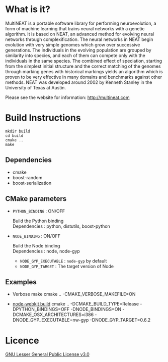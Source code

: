 # What is it?

MultiNEAT is a portable software library for performing neuroevolution, a form of machine learning that trains neural networks with a genetic algorithm. It is based on NEAT, an advanced method for evolving neural networks through complexification. The neural networks in NEAT begin evolution with very simple genomes which grow over successive generations. The individuals in the evolving population are grouped by similarity into species, and each of them can compete only with the individuals in the same species. The combined effect of speciation, starting from the simplest initial structure and the correct matching of the genomes through marking genes with historical markings yields an algorithm which is proven to be very effective in many domains and benchmarks against other methods. NEAT was developed around 2002 by Kenneth Stanley in the University of Texas at Austin.

Please see the website for information:
http://multineat.com

# Build Instructions

    mkdir build
    cd build
    cmake ..
    make

## Dependencies

- cmake
- boost-random
- boost-serialization

## CMake parameters

- `PYTHON_BINDING` : ON/OFF

  Build the Python binding  
  Dependencies : python, distutils, boost-python

- `NODE_BINDING` : ON/OFF

  Build the Node binding  
  Dependencies : node, node-gyp

  - `NODE_GYP_EXECUTABLE` : `node-gyp` by default
  - `NODE_GYP_TARGET` : The target version of Node

## Examples

- Verbose make
    cmake .. -CMAKE_VERBOSE_MAKEFILE=ON

- [node-webkit build](https://github.com/rogerwang/node-webkit)
    cmake .. -DCMAKE_BUILD_TYPE=Release -DPYTHON_BINDINGS=OFF -DNODE_BINDINGS=ON -DCMAKE_OSX_ARCHITECTURES=i386 -DNODE_GYP_EXECUTABLE=nw-gyp -DNODE_GYP_TARGET=0.6.2

# Licence

[GNU Lesser General Public License v3.0](http://www.gnu.org/licenses/lgpl.html)
